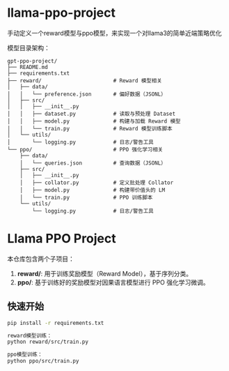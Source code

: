 # llama-ppo-project
手动定义一个reward模型与ppo模型，来实现一个对llama3的简单近端策略优化

模型目录架构：
```text
gpt-ppo-project/
├── README.md
├── requirements.txt
├── reward/                       # Reward 模型相关
│   ├── data/
│   │   └── preference.json       # 偏好数据（JSONL）
│   ├── src/
│   │   ├── __init__.py
│   │   ├── dataset.py            # 读取与预处理 Dataset
│   │   ├── model.py              # 构建与加载 Reward 模型
│   │   └── train.py              # Reward 模型训练脚本
│   └── utils/
│       └── logging.py            # 日志/警告工具
└── ppo/                          # PPO 强化学习相关
    ├── data/
    │   └── queries.json          # 查询数据（JSONL）
    ├── src/
    │   ├── __init__.py
    │   ├── collator.py           # 定义批处理 Collator
    │   ├── model.py              # 构建带价值头的 LM
    │   └── train.py              # PPO 训练脚本
    └── utils/
        └── logging.py            # 日志/警告工具

```

# Llama PPO Project

本仓库包含两个子项目：

1. **reward/**: 用于训练奖励模型（Reward Model），基于序列分类。
2. **ppo/**: 基于训练好的奖励模型对因果语言模型进行 PPO 强化学习微调。

## 快速开始

```bash
pip install -r requirements.txt

reward模型训练：
python reward/src/train.py

ppo模型训练：
python ppo/src/train.py

```
